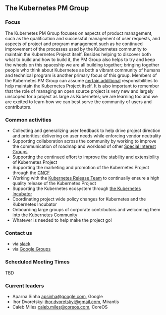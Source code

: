 ## The Kubernetes PM Group

### Focus

The Kubernetes PM Group focuses on aspects of product management, such as the qualification and successful management of user requests, and aspects of project and program management such as he continued improvement of the processes used by the Kubernetes community to maintain the Kubernetes Project itself. Besides helping to discover both what to build and how to build it, the PM Group also helps to try and keep the wheels on this spaceship we are all building together; bringing together people who think about Kubernetes as both a vibrant community of humans and technical program is another primary focus of this group. Members of the Kubernetes PM Group can assume [certain additional](https://github.com/kubernetes/community/blob/master/project-managers/README.md) responsibilities to help maintain the Kubernetes Project itself. It is also important to remember that the role of managing an open source project is very new and largely unscoped for a project as large as Kubernetes; we are learning too and we are excited to learn how we can best serve the community of users and contributors.

### Common activities
- Collecting and generalizing user feedback to help drive project direction and priorities: delivering on user needs while enforcing vendor neutrality
- Supporting collaboration across the community by working to improve the communication of roadmap and workload of other [Special Interest Groups](https://github.com/kubernetes/community#special-interest-groups-sig-and-working-groups)
- Supporting the continued effort to improve the stability and extensibility of Kubernetes Project
- Supporting the marketing and promotion of the Kubernetes Project through the [CNCF](https://www.cncf.io/)
- Working with the [Kubernetes Release Team](https://github.com/kubernetes/community/tree/master/contributors/devel/release) to continually ensure a high quality release of the Kubernetes Project
- Supporting the Kubernetes ecosystem through [the Kubernetes Incubator](https://github.com/kubernetes/community/blob/master/incubator.md)
- Coordinating project wide policy changes for Kubernetes and the Kubernetes Incubator
- Onboarding large groups of corporate contributors and welcoming them into the Kubernetes Community
- Whatever is needed to help make the project go!

### Contact us
- via [slack](https://kubernetes.slack.com/messages/kubernetes-pm/)
- via [Google Groups](https://groups.google.com/forum/#!forum/kubernetes-pm)

### Scheduled Meeting Times

TBD

### Current leaders
- Aparna Sinha apsinha@google.com, Google
- Ihor Dvoretskyi ihor.dvoretskyi@gmail.com, Mirantis
- Caleb Miles caleb.miles@coreos.com, CoreOS
